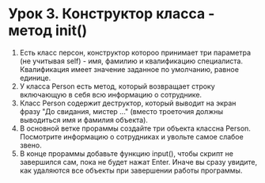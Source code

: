 # Урок 3. Конструктор класса - метод __init__()

1. Есть класс персон, конструктор котороо принимает три параметра (не учитывая self) - имя, фамилию и квалификацию специалиста. Квалификация имеет значение заданное по умолчанию, равное единице.
2. У класса Person есть метод, который возвращает строку включающую в себя всю информацию о сотруднике.
3. Класс Person содержит деструктор, который выводит на экран фразу "До свидания, мистер ..." (вместо троеточия должны выводиться имя и фамилия объекта).
4. В основной ветке прораммы создайте три объекта классна Person. Посмотрите информацию о сотрудниках и увольте самое слабое звено.
5. В конце прораммы добавьте функцию input(), чтобы скрипт не завершился сам, пока не будет нажат Enter. Иначе вы сразу увидите, как удаляются все объекты при завершении работы программы.